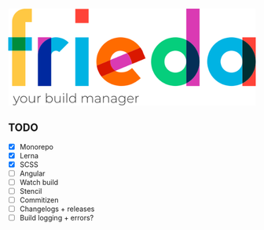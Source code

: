 ![Frieda](frieda.svg)


## TODO

- [x] Monorepo
- [x] Lerna
- [X] SCSS
- [ ] Angular
- [ ] Watch build
- [ ] Stencil
- [ ] Commitizen
- [ ] Changelogs + releases
- [ ] Build logging + errors?
